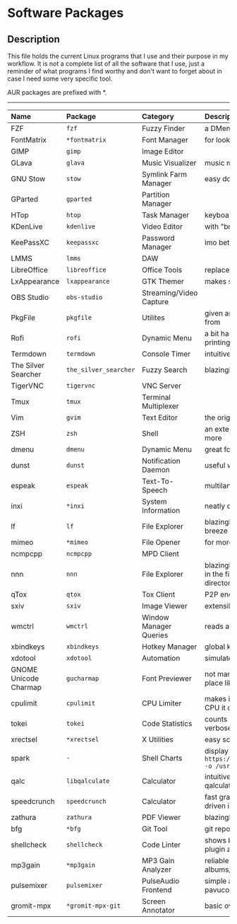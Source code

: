 # Software Packages

## Description

This file holds the current Linux programs that I use and their purpose in my workflow.
It is not a complete list of all the software that I use, just a reminder of what programs
I find worthy and don't want to forget about in case I need some very specific tool.

AUR packages are prefixed with \*.

---

Name | Package | Category | Description
:--- | :--- | :--- | :---
FZF | `fzf` | Fuzzy Finder | a DMenu that works inside the terminal
FontMatrix | `*fontmatrix` | Font Manager | for looking up glyphs in icon fonts
GIMP | `gimp` | Image Editor | 
GLava | `glava` | Music Visualizer | music magically becomes 2x more epic
GNU Stow | `stow` | Symlink Farm Manager | easy dotfiles management
GParted | `gparted` | Partition Manager | 
HTop | `htop` | Task Manager | keyboard-driven and terminal based
KDenLive | `kdenlive` | Video Editor | with "breeze" dark theme from KDE
KeePassXC | `keepassxc` | Password Manager | imo better than official `keepass`
LMMS | `lmms` | DAW | 
LibreOffice | `libreoffice` | Office Tools | replacement for MS Office Suite
LxAppearance | `lxappearance` | GTK Themer | makes switching GTK and icon themes super easy
OBS Studio | `obs-studio` | Streaming/Video Capture | 
PkgFile | `pkgfile` | Utilites | given an executable name, it prints the repo package it came from
Rofi | `rofi` | Dynamic Menu | a bit harder to use than DMenu, but supports theming and printing static messages
Termdown | `termdown` | Console Timer | intuitive input format
The Silver Searcher | `the_silver_searcher` | Fuzzy Search | blazingly fast file contents scanner
TigerVNC | `tigervnc` | VNC Server | 
Tmux | `tmux` | Terminal Multiplexer | 
Vim | `gvim` | Text Editor | the original "vim" package lacks some compilation flags
ZSH | `zsh` | Shell | an extensible shell with syntax highlighting, tab completion and more
dmenu | `dmenu` | Dynamic Menu | great for GUI user interaction in shell scripts
dunst | `dunst` | Notification Daemon | useful with `libnotify`
espeak | `espeak` | Text-To-Speech | multilanguage, repitching, speed manip
inxi | `*inxi` | System Information | neatly displays hardware and software specs
lf | `lf` | File Explorer | blazingly fast, makes navigating and previewing dirs/files a breeze
mimeo | `*mimeo` | File Opener | for more context read [this note](http://simp.ly/p/sFLs1P)
ncmpcpp | `ncmpcpp` | MPD Client | 
nnn | `nnn` | File Explorer | blazingly fast, extensible, can intake lists of files from anywhere in the filesystem and view them under one common tmp directory
qTox | `qtox` | Tox Client | P2P encrypted communication
sxiv | `sxiv` | Image Viewer | extensible with scripts, light, can work like dmenu for images
wmctrl | `wmctrl` | Window Manager Queries | reads and writes window information
xbindkeys | `xbindkeys` | Hotkey Manager | global keybindings
xdotool | `xdotool` | Automation | simulates key and mouse presses, moves windows and more
GNOME Unicode Charmap | `gucharmap` | Font Previewer | not many deps, clean font view, but can't see all glyphs in one place like in FontMatrix
cpulimit | `cpulimit` | CPU Limiter | makes it possible to run any command with a limit on how much CPU it can use
tokei | `tokei` | Code Statistics | counts lines of code per language in a project, really fast and verbose
xrectsel | `*xrectsel` | X Utilities | easy screen geometry selection with the mouse
spark | `-` | Shell Charts | display simple graphs from stdin numbers, install with `curl https://raw.githubusercontent.com/holman/spark/master/spark -o /usr/local/bin/spark && chmod +x /usr/local/bin/spark`
qalc | `libqalculate` | Calculator | intuitive shell calculator with tab autocompletion. Note that qalculate-gtk is trash to use
speedcrunch | `speedcrunch` | Calculator | fast graphical calculator with a commandline-like keyboard-driven interface
zathura | `zathura` | PDF Viewer | blazingly fast PDF viewer with plugins for other filetypes
bfg | `*bfg` | Git Tool | git repo history removal made easy
shellcheck | `shellcheck` | Code Linter | shows best practices for shell code, integrates with vim ALE plugin and works as a standalone command
mp3gain | `*mp3gain` | MP3 Gain Analyzer | reliable for mass normalization of music with respect to albums/tracks
pulsemixer | `pulsemixer` | PulseAudio Frontend | simple and competent terminal volume mixer, replaces pavucontrol
gromit-mpx | `*gromit-mpx-git` | Screen Annotator | basic over the screen drawing, multi-pointer devices support

